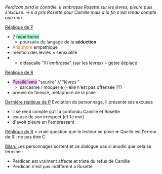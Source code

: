 _Perdican perd le contrôle. Il embrasse Rosette sur les lèvres, pleure puis s'excuse. => Il a pris Rosette pour Camille mais a la fin s'est rendu compte que non_

<u>Réplique de P</u>
- 2 <span style="background:#affad1">hyperboles</span>
	- poursuite du langage de la **séduction**
- <font color="#e36c09">Anaphore</font> empathique 
- mention des lèvres = sensualité
- + didascalie "*Il l'embrasse*" (sur les lèvres) = geste déplacé 

<u>Réplique de R</u>
- <span style="background:#fdbfff">Parallélisme</span> "sourire" // "lèvres "
	- sarcasme / moquerie (=elle n'est pas offensée ??)
- preuve de finesse, métaphore de la pluie 

<u>Dernière réplique de P</u>
Evolution du personnage, il présente ses excuses
- il se rend compte qu'il a confondu Camille et Rosette
- excuse de son irrespect (cf 1e mvt)
- d'avoir pleure en l'embrassant

<u>Réplique de R</u>
= vraie question que le lecteur se pose
=> Quelle est l'erreur de R : ne pas être C 

<u>Bilan: </u>
Les personnages sortent et ce dialogue pas si anodin que cela se termine : 
- Perdican est vraiment affecte et triste du refus de Camille
- Perdican n'est pas indiffèrent a Rosette 